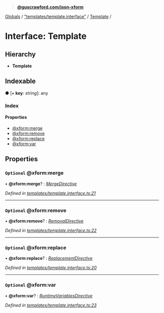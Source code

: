 > **[@guscrawford.com/json-xform](../README.md)**

[Globals](../globals.md) / ["templates/template.interface"](../modules/_templates_template_interface_.md) / [Template](_templates_template_interface_.template.md) /

# Interface: Template

## Hierarchy

* **Template**

## Indexable

● \[▪ **key**: *string*\]: any

### Index

#### Properties

* [@xform:merge](_templates_template_interface_.template.md#optional-@xform:merge)
* [@xform:remove](_templates_template_interface_.template.md#optional-@xform:remove)
* [@xform:replace](_templates_template_interface_.template.md#optional-@xform:replace)
* [@xform:var](_templates_template_interface_.template.md#optional-@xform:var)

## Properties

### `Optional` @xform:merge

• **@xform:merge**? : *[MergeDirective](_templates_template_interface_.mergedirective.md)*

*Defined in [templates/template.interface.ts:21](https://github.com/guscrawford-com/json-xform/blob/a58ea1f/src/templates/template.interface.ts#L21)*

___

### `Optional` @xform:remove

• **@xform:remove**? : *[RemovalDirective](_templates_template_interface_.removaldirective.md)*

*Defined in [templates/template.interface.ts:22](https://github.com/guscrawford-com/json-xform/blob/a58ea1f/src/templates/template.interface.ts#L22)*

___

### `Optional` @xform:replace

• **@xform:replace**? : *[ReplacementDirective](_templates_template_interface_.replacementdirective.md)*

*Defined in [templates/template.interface.ts:20](https://github.com/guscrawford-com/json-xform/blob/a58ea1f/src/templates/template.interface.ts#L20)*

___

### `Optional` @xform:var

• **@xform:var**? : *[RuntimeVariablesDirective](_templates_template_interface_.runtimevariablesdirective.md)*

*Defined in [templates/template.interface.ts:23](https://github.com/guscrawford-com/json-xform/blob/a58ea1f/src/templates/template.interface.ts#L23)*